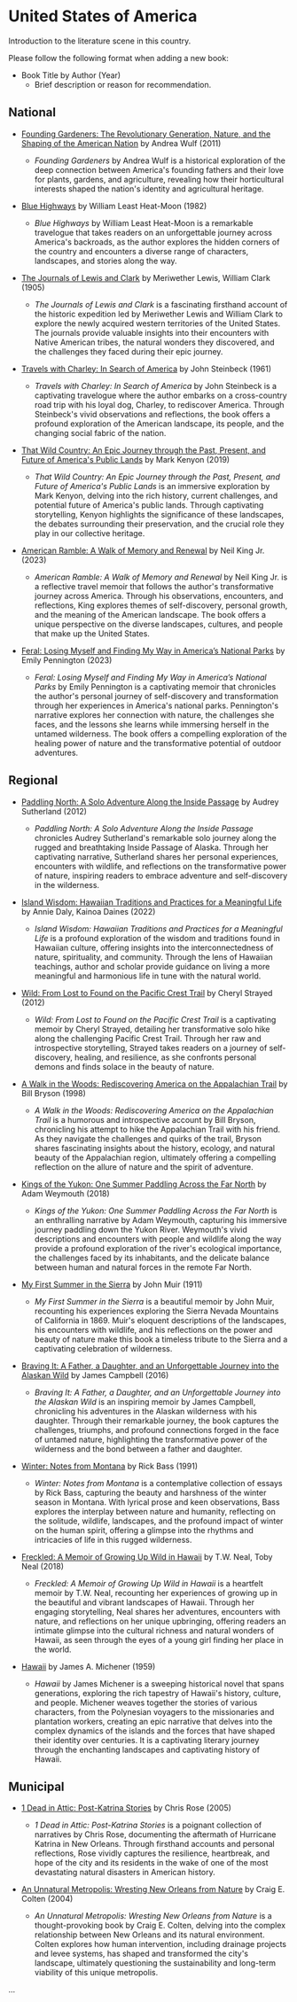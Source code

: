 # United States of America

Introduction to the literature scene in this country.

Please follow the following format when adding a new book:

- Book Title by Author (Year)  
   - Brief description or reason for recommendation.

## National

- [Founding Gardeners: The Revolutionary Generation, Nature, and the Shaping of the American Nation](https://www.goodreads.com/book/show/8770487-founding-gardeners) by Andrea Wulf (2011)  
   - *Founding Gardeners* by Andrea Wulf is a historical exploration of the deep connection between America's founding fathers and their love for plants, gardens, and agriculture, revealing how their horticultural interests shaped the nation's identity and agricultural heritage.

- [Blue Highways](https://www.goodreads.com/book/show/63832.Blue_Highways) by William Least Heat-Moon (1982)  
   - *Blue Highways* by William Least Heat-Moon is a remarkable travelogue that takes readers on an unforgettable journey across America's backroads, as the author explores the hidden corners of the country and encounters a diverse range of characters, landscapes, and stories along the way.
   
- [The Journals of Lewis and Clark](https://www.goodreads.com/book/show/236830.The_Journals_of_Lewis_and_Clark) by Meriwether Lewis, William Clark (1905)  
   - *The Journals of Lewis and Clark* is a fascinating firsthand account of the historic expedition led by Meriwether Lewis and William Clark to explore the newly acquired western territories of the United States. The journals provide valuable insights into their encounters with Native American tribes, the natural wonders they discovered, and the challenges they faced during their epic journey.

- [Travels with Charley: In Search of America](https://www.goodreads.com/book/show/5306.Travels_with_Charley) by John Steinbeck (1961)  
   - *Travels with Charley: In Search of America* by John Steinbeck is a captivating travelogue where the author embarks on a cross-country road trip with his loyal dog, Charley, to rediscover America. Through Steinbeck's vivid observations and reflections, the book offers a profound exploration of the American landscape, its people, and the changing social fabric of the nation.

- [That Wild Country: An Epic Journey through the Past, Present, and Future of America's Public Lands](https://www.goodreads.com/book/show/53043941-that-wild-country) by Mark Kenyon (2019)  
   - *That Wild Country: An Epic Journey through the Past, Present, and Future of America's Public Lands* is an immersive exploration by Mark Kenyon, delving into the rich history, current challenges, and potential future of America's public lands. Through captivating storytelling, Kenyon highlights the significance of these landscapes, the debates surrounding their preservation, and the crucial role they play in our collective heritage.
   
- [American Ramble: A Walk of Memory and Renewal](https://www.goodreads.com/book/show/60012523-american-ramble) by Neil King Jr. (2023)  
    - *American Ramble: A Walk of Memory and Renewal* by Neil King Jr. is a reflective travel memoir that follows the author's transformative journey across America. Through his observations, encounters, and reflections, King explores themes of self-discovery, personal growth, and the meaning of the American landscape. The book offers a unique perspective on the diverse landscapes, cultures, and people that make up the United States.
    
- [Feral: Losing Myself and Finding My Way in America’s National Parks](https://www.goodreads.com/book/show/71689595-feral) by Emily Pennington (2023)  
    - *Feral: Losing Myself and Finding My Way in America’s National Parks* by Emily Pennington is a captivating memoir that chronicles the author's personal journey of self-discovery and transformation through her experiences in America's national parks. Pennington's narrative explores her connection with nature, the challenges she faces, and the lessons she learns while immersing herself in the untamed wilderness. The book offers a compelling exploration of the healing power of nature and the transformative potential of outdoor adventures.

## Regional

- [Paddling North: A Solo Adventure Along the Inside Passage](https://www.goodreads.com/book/show/13434539-paddling-north) by Audrey Sutherland (2012)  
   - *Paddling North: A Solo Adventure Along the Inside Passage* chronicles Audrey Sutherland's remarkable solo journey along the rugged and breathtaking Inside Passage of Alaska. Through her captivating narrative, Sutherland shares her personal experiences, encounters with wildlife, and reflections on the transformative power of nature, inspiring readers to embrace adventure and self-discovery in the wilderness.

- [Island Wisdom: Hawaiian Traditions and Practices for a Meaningful Life](https://www.goodreads.com/book/show/63135156-island-wisdom) by Annie Daly, Kainoa Daines (2022)  
   - *Island Wisdom: Hawaiian Traditions and Practices for a Meaningful Life* is a profound exploration of the wisdom and traditions found in Hawaiian culture, offering insights into the interconnectedness of nature, spirituality, and community. Through the lens of Hawaiian teachings, author and scholar provide guidance on living a more meaningful and harmonious life in tune with the natural world.

- [Wild: From Lost to Found on the Pacific Crest Trail](https://www.goodreads.com/book/show/13367541-wild) by Cheryl Strayed (2012)  
   - *Wild: From Lost to Found on the Pacific Crest Trail* is a captivating memoir by Cheryl Strayed, detailing her transformative solo hike along the challenging Pacific Crest Trail. Through her raw and introspective storytelling, Strayed takes readers on a journey of self-discovery, healing, and resilience, as she confronts personal demons and finds solace in the beauty of nature.

- [A Walk in the Woods: Rediscovering America on the Appalachian Trail](https://www.goodreads.com/book/show/9791.A_Walk_in_the_Woods) by Bill Bryson (1998)  
   - *A Walk in the Woods: Rediscovering America on the Appalachian Trail* is a humorous and introspective account by Bill Bryson, chronicling his attempt to hike the Appalachian Trail with his friend. As they navigate the challenges and quirks of the trail, Bryson shares fascinating insights about the history, ecology, and natural beauty of the Appalachian region, ultimately offering a compelling reflection on the allure of nature and the spirit of adventure.

- [Kings of the Yukon: One Summer Paddling Across the Far North](https://www.goodreads.com/book/show/40068378-kings-of-the-yukon) by Adam Weymouth (2018)  
   - *Kings of the Yukon: One Summer Paddling Across the Far North* is an enthralling narrative by Adam Weymouth, capturing his immersive journey paddling down the Yukon River. Weymouth's vivid descriptions and encounters with people and wildlife along the way provide a profound exploration of the river's ecological importance, the challenges faced by its inhabitants, and the delicate balance between human and natural forces in the remote Far North.
   
- [My First Summer in the Sierra](https://www.goodreads.com/book/show/25423144-my-first-summer-in-the-sierra) by John Muir (1911)  
   - *My First Summer in the Sierra* is a beautiful memoir by John Muir, recounting his experiences exploring the Sierra Nevada Mountains of California in 1869. Muir's eloquent descriptions of the landscapes, his encounters with wildlife, and his reflections on the power and beauty of nature make this book a timeless tribute to the Sierra and a captivating celebration of wilderness.
   
- [Braving It: A Father, a Daughter, and an Unforgettable Journey into the Alaskan Wild](https://www.goodreads.com/book/show/26109024-braving-it) by James Campbell (2016)  
   - *Braving It: A Father, a Daughter, and an Unforgettable Journey into the Alaskan Wild* is an inspiring memoir by James Campbell, chronicling his adventures in the Alaskan wilderness with his daughter. Through their remarkable journey, the book captures the challenges, triumphs, and profound connections forged in the face of untamed nature, highlighting the transformative power of the wilderness and the bond between a father and daughter.
   
- [Winter: Notes from Montana](https://www.goodreads.com/book/show/14225.Winter) by Rick Bass (1991)  
    - *Winter: Notes from Montana* is a contemplative collection of essays by Rick Bass, capturing the beauty and harshness of the winter season in Montana. With lyrical prose and keen observations, Bass explores the interplay between nature and humanity, reflecting on the solitude, wildlife, landscapes, and the profound impact of winter on the human spirit, offering a glimpse into the rhythms and intricacies of life in this rugged wilderness.
    
- [Freckled: A Memoir of Growing Up Wild in Hawaii](https://www.goodreads.com/book/show/42360548-freckled) by T.W. Neal, Toby Neal (2018)  
    - *Freckled: A Memoir of Growing Up Wild in Hawaii* is a heartfelt memoir by T.W. Neal, recounting her experiences of growing up in the beautiful and vibrant landscapes of Hawaii. Through her engaging storytelling, Neal shares her adventures, encounters with nature, and reflections on her unique upbringing, offering readers an intimate glimpse into the cultural richness and natural wonders of Hawaii, as seen through the eyes of a young girl finding her place in the world.
    
- [Hawaii](https://www.goodreads.com/book/show/12658.Hawaii) by James A. Michener (1959)  
    - *Hawaii* by James Michener is a sweeping historical novel that spans generations, exploring the rich tapestry of Hawaii's history, culture, and people. Michener weaves together the stories of various characters, from the Polynesian voyagers to the missionaries and plantation workers, creating an epic narrative that delves into the complex dynamics of the islands and the forces that have shaped their identity over centuries. It is a captivating literary journey through the enchanting landscapes and captivating history of Hawaii.

## Municipal

- [1 Dead in Attic: Post-Katrina Stories](https://www.goodreads.com/book/show/147318.1_Dead_in_Attic) by Chris Rose (2005)  
   - *1 Dead in Attic: Post-Katrina Stories* is a poignant collection of narratives by Chris Rose, documenting the aftermath of Hurricane Katrina in New Orleans. Through firsthand accounts and personal reflections, Rose vividly captures the resilience, heartbreak, and hope of the city and its residents in the wake of one of the most devastating natural disasters in American history.
   
- [An Unnatural Metropolis: Wresting New Orleans from Nature](https://www.goodreads.com/book/show/75246.An_Unnatural_Metropolis) by Craig E. Colten (2004)  
   - *An Unnatural Metropolis: Wresting New Orleans from Nature* is a thought-provoking book by Craig E. Colten, delving into the complex relationship between New Orleans and its natural environment. Colten explores how human intervention, including drainage projects and levee systems, has shaped and transformed the city's landscape, ultimately questioning the sustainability and long-term viability of this unique metropolis.

...
